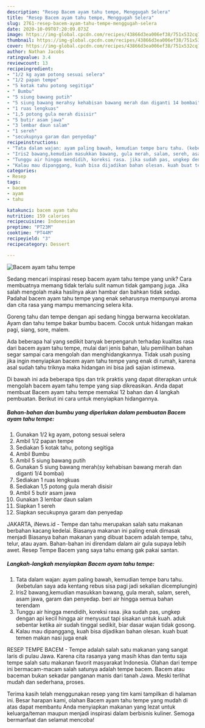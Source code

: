 ```yaml
---
description: "Resep Bacem ayam tahu tempe, Menggugah Selera"
title: "Resep Bacem ayam tahu tempe, Menggugah Selera"
slug: 2761-resep-bacem-ayam-tahu-tempe-menggugah-selera
date: 2020-10-09T07:20:09.073Z
image: https://img-global.cpcdn.com/recipes/43866d3ea006ef38/751x532cq70/bacem-ayam-tahu-tempe-foto-resep-utama.jpg
thumbnail: https://img-global.cpcdn.com/recipes/43866d3ea006ef38/751x532cq70/bacem-ayam-tahu-tempe-foto-resep-utama.jpg
cover: https://img-global.cpcdn.com/recipes/43866d3ea006ef38/751x532cq70/bacem-ayam-tahu-tempe-foto-resep-utama.jpg
author: Nathan Jacobs
ratingvalue: 3.4
reviewcount: 13
recipeingredient:
- "1/2 kg ayam potong sesuai selera"
- "1/2 papan tempe"
- "5 kotak tahu potong segitiga"
- " Bumbu"
- "5 siung bawang putih"
- "5 siung bawang merahsy kehabisan bawang merah dan diganti 14 bombai"
- "1 ruas lengkuas"
- "1,5 potong gula merah disisir"
- "5 butir asam jawa"
- "3 lembar daun salam"
- "1 sereh"
- "secukupnya garam dan penyedap"
recipeinstructions:
- "Tata dalam wajan: ayam paling bawah, kemudian tempe baru tahu. (kebetulan saya ada kentang rebus sisa pagi jadi sekalian dicemplungin)"
- "Iris2 bawang,kemudian masukkan bawang, gula merah, salam, sereh, asam jawa, garam dan penyedap. beri air hingga semua bahan terendam"
- "Tunggu air hingga mendidih, koreksi rasa. jika sudah pas, ungkep dengan api kecil hingga air menyusut tapi sisakan untuk kuah. aduk sebentar ketika air sudah tinggal sedikit, biar dasar wajan tidak gosong."
- "Kalau mau dipanggang, kuah bisa dijadikan bahan olesan. kuah buat temen makan nasi juga enak"
categories:
- Resep
tags:
- bacem
- ayam
- tahu

katakunci: bacem ayam tahu 
nutrition: 159 calories
recipecuisine: Indonesian
preptime: "PT23M"
cooktime: "PT44M"
recipeyield: "3"
recipecategory: Dessert

---
```



![Bacem ayam tahu tempe](https://img-global.cpcdn.com/recipes/43866d3ea006ef38/751x532cq70/bacem-ayam-tahu-tempe-foto-resep-utama.jpg)

Sedang mencari inspirasi resep bacem ayam tahu tempe yang unik? Cara membuatnya memang tidak terlalu sulit namun tidak gampang juga. Jika salah mengolah maka hasilnya akan hambar dan bahkan tidak sedap. Padahal bacem ayam tahu tempe yang enak seharusnya mempunyai aroma dan cita rasa yang mampu memancing selera kita.

Goreng tahu dan tempe dengan api sedang hingga berwarna kecoklatan. Ayam dan tahu tempe bakar bumbu bacem. Cocok untuk hidangan makan pagi, siang, sore, malem.

Ada beberapa hal yang sedikit banyak berpengaruh terhadap kualitas rasa dari bacem ayam tahu tempe, mulai dari jenis bahan, lalu pemilihan bahan segar sampai cara mengolah dan menghidangkannya. Tidak usah pusing jika ingin menyiapkan bacem ayam tahu tempe yang enak di rumah, karena asal sudah tahu triknya maka hidangan ini bisa jadi sajian istimewa.


Di bawah ini ada beberapa tips dan trik praktis yang dapat diterapkan untuk mengolah bacem ayam tahu tempe yang siap dikreasikan. Anda dapat membuat Bacem ayam tahu tempe memakai 12 bahan dan 4 langkah pembuatan. Berikut ini cara untuk menyiapkan hidangannya.

<!--inarticleads1-->

##### Bahan-bahan dan bumbu yang diperlukan dalam pembuatan Bacem ayam tahu tempe:

1. Gunakan 1/2 kg ayam, potong sesuai selera
1. Ambil 1/2 papan tempe
1. Sediakan 5 kotak tahu, potong segitiga
1. Ambil  Bumbu
1. Ambil 5 siung bawang putih
1. Gunakan 5 siung bawang merah(sy kehabisan bawang merah dan diganti 1/4 bombai)
1. Sediakan 1 ruas lengkuas
1. Sediakan 1,5 potong gula merah disisir
1. Ambil 5 butir asam jawa
1. Gunakan 3 lembar daun salam
1. Siapkan 1 sereh
1. Siapkan secukupnya garam dan penyedap


JAKARTA, iNews.id - Tempe dan tahu merupakan salah satu makanan berbahan kacang kedelai. Biasanya makanan ini paling enak dimasak menjadi Biasanya bahan makanan yang dibuat bacem adalah tempe, tahu, telur, atau ayam. Bahan-bahan ini direndam dalam air gula supaya lebih awet. Resep Tempe Bacem yang saya tahu emang gak pakai santan. 

<!--inarticleads2-->

##### Langkah-langkah menyiapkan Bacem ayam tahu tempe:

1. Tata dalam wajan: ayam paling bawah, kemudian tempe baru tahu. (kebetulan saya ada kentang rebus sisa pagi jadi sekalian dicemplungin)
1. Iris2 bawang,kemudian masukkan bawang, gula merah, salam, sereh, asam jawa, garam dan penyedap. beri air hingga semua bahan terendam
1. Tunggu air hingga mendidih, koreksi rasa. jika sudah pas, ungkep dengan api kecil hingga air menyusut tapi sisakan untuk kuah. aduk sebentar ketika air sudah tinggal sedikit, biar dasar wajan tidak gosong.
1. Kalau mau dipanggang, kuah bisa dijadikan bahan olesan. kuah buat temen makan nasi juga enak


RESEP TEMPE BACEM - Tempe adalah salah satu makanan yang sangat laris di pulau Jawa. Karena cita rasanya yang masih khas dan tentu saja tempe salah satu makanan favorit masyarakat Indonesia. Olahan dari tempe ini bermacam-macam salah satunya adalah tempe bacem. Bacem atau baceman bukan sekadar panganan manis dari tanah Jawa. Meski terlihat mudah dan sederhana, proses. 

Terima kasih telah menggunakan resep yang tim kami tampilkan di halaman ini. Besar harapan kami, olahan Bacem ayam tahu tempe yang mudah di atas dapat membantu Anda menyiapkan makanan yang lezat untuk keluarga/teman maupun menjadi inspirasi dalam berbisnis kuliner. Semoga bermanfaat dan selamat mencoba!
